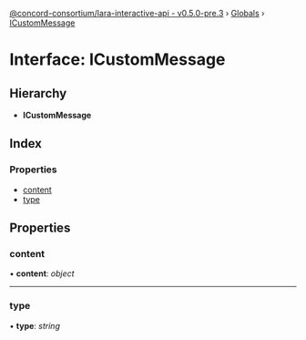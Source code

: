 [@concord-consortium/lara-interactive-api - v0.5.0-pre.3](../README.md) › [Globals](../globals.md) › [ICustomMessage](icustommessage.md)

# Interface: ICustomMessage

## Hierarchy

* **ICustomMessage**

## Index

### Properties

* [content](icustommessage.md#content)
* [type](icustommessage.md#type)

## Properties

###  content

• **content**: *object*

___

###  type

• **type**: *string*
